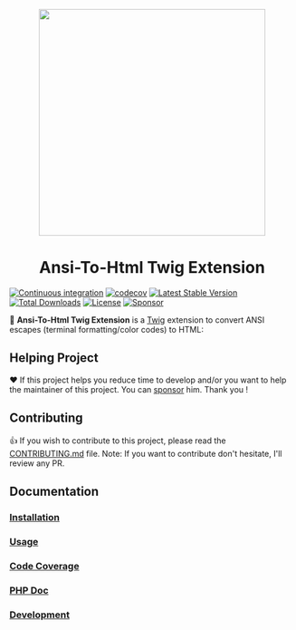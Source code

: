 <p align="center">
  <a href="https://neilime.github.io/ansi-to-html-twig-extension" target="_blank"><img src="https://repository-images.githubusercontent.com/76674702/0f4fcf80-ece7-11e9-84f1-32287c3d8e95" width="400"></a>
  <h1 align="center">Ansi-To-Html Twig Extension</h1>
</p>

[![Continuous integration](https://github.com/neilime/ansi-to-html-twig-extension/workflows/Continuous%20integration/badge.svg)](https://github.com/neilime/ansi-to-html-twig-extension/actions?query=workflow%3A%22Continuous+integration%22)
[![codecov](https://codecov.io/gh/neilime/ansi-to-html-twig-extension/branch/main/graph/badge.svg?token=eMuwgNub7Z)](https://codecov.io/gh/neilime/ansi-to-html-twig-extension)
[![Latest Stable Version](https://poser.pugx.org/neilime/ansi-to-html-twig-extension/v/stable)](https://packagist.org/packages/neilime/ansi-to-html-twig-extension)
[![Total Downloads](https://poser.pugx.org/neilime/ansi-to-html-twig-extension/downloads)](https://packagist.org/packages/neilime/ansi-to-html-twig-extension)
[![License](https://poser.pugx.org/neilime/ansi-to-html-twig-extension/license)](https://packagist.org/packages/neilime/ansi-to-html-twig-extension)
[![Sponsor](https://img.shields.io/badge/%E2%9D%A4-Sponsor-ff69b4)](https://github.com/sponsors/neilime)

📢 **Ansi-To-Html Twig Extension** is a [Twig](https://twig.symfony.com) extension to convert ANSI escapes (terminal formatting/color codes) to HTML:

## Helping Project

❤️ If this project helps you reduce time to develop and/or you want to help the maintainer of this project. You can [sponsor](https://github.com/sponsors/neilime) him. Thank you !

## Contributing

👍 If you wish to contribute to this project, please read the [CONTRIBUTING.md](CONTRIBUTING.md) file. Note: If you want to contribute don't hesitate, I'll review any PR.

## Documentation

### [Installation](https://neilime.github.io/ansi-to-html-twig-extension/installation)

### [Usage](https://neilime.github.io/ansi-to-html-twig-extension/usage)

### [Code Coverage](https://codecov.io/gh/neilime/ansi-to-html-twig-extension)

### [PHP Doc](https://neilime.github.io/ansi-to-html-twig-extension/phpdoc)

### [Development](https://neilime.github.io/ansi-to-html-twig-extension/development)
